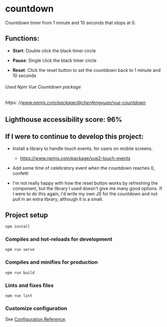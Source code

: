 # countdown
Countdown timer from 1 minute and 10 seconds that stops at 0.

## Functions:
- **Start**: Double click the black timer circle

- **Pause**: Single click the black timer circle

- **Reset**: Click the reset button to set the countdown back to 1 minute and 10 seconds

###### Used Npm Vue Countdown package
###### https: //www.npmjs.com/package/@chenfengyuan/vue-countdown

## Lighthouse accessibility score: 96%
## If I were to continue to develop this project: 
- Install a library to handle touch events, for users on mobile screens.
	- https://www.npmjs.com/package/vue2-touch-events
- Add some time of celebratory event when the countdown reaches 0, confetti

- I'm not really happy with how the reset button works by refreshing the component, but the library I used doesn't give me many good options. If I were to do this again, i'd write my own JS for the countdown and not pull in an extra library, although it is a small.

## Project setup
```
npm install
```

### Compiles and hot-reloads for development
```
npm run serve
```

### Compiles and minifies for production
```
npm run build
```

### Lints and fixes files
```
npm run lint
```

### Customize configuration
See [Configuration Reference](https://cli.vuejs.org/config/).
